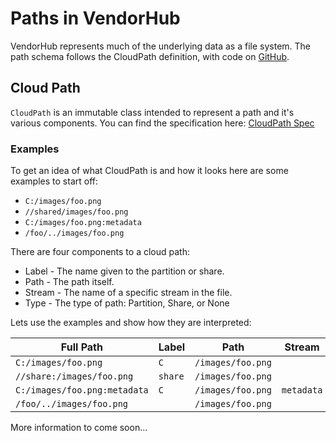 # Paths in VendorHub

VendorHub represents much of the underlying data as a file system. The path schema follows the CloudPath definition, with code on [GitHub](https://github.com/rixian/drive-common).

## Cloud Path

`CloudPath` is an immutable class intended to represent a path and it's various components. You can find the specification here: [CloudPath Spec](https://github.com/rixian/drive-common/blob/master/docs/cloudpath_spec.md)

### Examples

To get an idea of what CloudPath is and how it looks here are some examples to start off:

* `C:/images/foo.png`
* `//shared/images/foo.png`
* `C:/images/foo.png:metadata`
* `/foo/../images/foo.png`

There are four components to a cloud path:

* Label - The name given to the partition or share.
* Path - The path itself.
* Stream - The name of a specific stream in the file.
* Type - The type of path: Partition, Share, or None

Lets use the examples and show how they are interpreted:

| Full Path                          | Label   | Path              | Stream     | Type        |
|------------------------------------|---------|-------------------|------------|-------------|
| `C:/images/foo.png`                | `C`     | `/images/foo.png` |            | `partition` |
| `//share:/images/foo.png`          | `share` | `/images/foo.png` |            | `share`     |
| `C:/images/foo.png:metadata`       | `C`     | `/images/foo.png` | `metadata` | `partition` |
| `/foo/../images/foo.png`           |         | `/images/foo.png` |            | `none`      |

More information to come soon...
